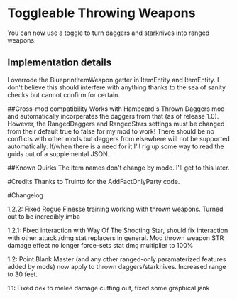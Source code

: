 ﻿# Toggleable Throwing Weapons

You can now use a toggle to turn daggers and starknives into ranged weapons.

## Implementation details
I overrode the BlueprintItemWeapon getter in ItemEntity and ItemEntity<BlueprintItem>. I don't believe this should interfere with anything thanks to the sea of sanity checks but cannot confirm for certain.

##Cross-mod compatibility
Works with Hambeard's Thrown Daggers mod and automatically incorperates the daggers from that (as of release 1.0). However, the RangedDaggers and RangedStars settings must be changed from their default true to false for my mod to work! There should be no conflicts with other mods but daggers from elsewhere will not be supported automatically. If/when there is a need for it I'll rig up some way to read the guids out of a supplemental JSON.

##Known Quirks
The item names don't change by mode. I'll get to this later.


#Credits
Thanks to Truinto for the AddFactOnlyParty code.

#Changelog

1.2.2: Fixed Rogue Finesse training working with thrown weapons. Turned out to be incredibly imba


1.2.1: Fixed interaction with Way Of The Shooting Star, should fix interaction with other attack /dmg stat replacers in general. Mod thrown weapon STR damage effect no longer force-sets stat dmg multiplier to 100%

1.2: Point Blank Master (and any other ranged-only paramaterized features added by mods) now apply to thrown daggers/starknives. Increased range to 30 feet. 

1.1: Fixed dex to melee damage cutting out, fixed some graphical jank